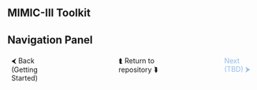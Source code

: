 
## MIMIC-III Toolkit


## Navigation Panel
<div style="display: flex; justify-content: space-between; width: 100%;">
  <a href="/docs/markdowns/getting_started.md" style="text-decoration: none; padding: 4px 8px;">&#x2B9C; Back (Getting Started)</a>
  &nbsp;&nbsp;&nbsp;&nbsp;&nbsp;&nbsp;&nbsp;&nbsp;&nbsp;&nbsp;&nbsp;&nbsp;&nbsp;&nbsp;&nbsp;&nbsp;&nbsp;&nbsp;&nbsp;&nbsp;&nbsp;&nbsp;&nbsp;&nbsp;&nbsp;
  <a href="/" style="text-decoration: none; padding: 4px 8px;">&#x2BAC; Return to repository &#x2BAF;</a>
  &nbsp;&nbsp;&nbsp;&nbsp;&nbsp;&nbsp;&nbsp;&nbsp;&nbsp;&nbsp;&nbsp;&nbsp;&nbsp;&nbsp;&nbsp;&nbsp;&nbsp;&nbsp;&nbsp;&nbsp;&nbsp;&nbsp;&nbsp;&nbsp;&nbsp;
  <a href="/docs/markdowns/getting_started.md" style="color: #4a90e2; text-decoration: none; padding: 4px 8px; pointer-events: none; opacity: 0.6;">Next (TBD) &#x2B9E;</a>
</div>
